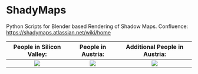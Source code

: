 # ShadyMaps
Python Scripts for Blender based Rendering of Shadow Maps.
Confluence: https://shadymaps.atlassian.net/wiki/home

|People in Silicon Valley: |People in Austria:|Additional People in Austria:
:-------------------------:|:-------------------------:|:-------------------------:
![](Render_flat.gif) |![](Render_mountain.gif)|![](Render_houses.gif)

